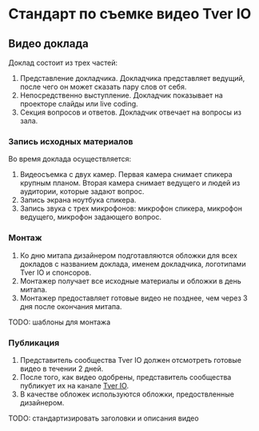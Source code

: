 # Стандарт по съемке видео Tver IO

## Видео доклада

Доклад состоит из трех частей:

1. Представление докладчика. 
Докладчика представляет ведущий, 
после чего он может сказать пару слов от себя.
2. Непосредственно выступление. 
Докладчик показывает на проекторе слайды или live coding.
3. Секция вопросов и ответов. 
Докладчик отвечает на вопросы из зала.

### Запись исходных материалов

Во время доклада осуществляется:

1. Видеосъемка с двух камер. 
Первая камера снимает спикера крупным планом.
Вторая камера снимает ведущего и людей из аудитории, 
которые задают вопрос.
2. Запись экрана ноутбука спикера.
3. Запись звука с трех микрофонов: 
микрофон спикера, микрофон ведущего, микрофон задающего вопрос.

### Монтаж

1. Ко дню митапа дизайнером подготавляются обложки для всех докладов с
названием доклада, именем докладчика, логотипами Tver IO и спонсоров.
2. Монтажер получает все исходные материалы и обложки в день митапа.
3. Монтажер предоставляет готовые видео не позднее,
 чем через 3 дня после окончания митапа.

TODO: шаблоны для монтажа

 ### Публикация
 1. Представитель сообщества Tver IO должен отсмотреть 
 готовые видео в течении 2 дней.
 2. После того, как видео одобрены, 
 представитель сообщества публикует их на канале 
 [Tver IO](https://www.youtube.com/channel/UCl5UjDgC4_SOjiLnIRznkEg).
 3. В качестве обложек используются обложки, 
 предоствленные дизайнером.
 
 TODO: стандартизировать заголовки и описания видео
 
